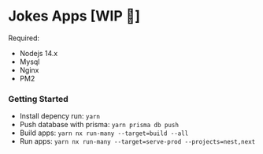 # Jokes Apps [WIP :construction:]
Required: 
- Nodejs 14.x
- Mysql
- Nginx
- PM2 
### Getting Started
- Install depency run:
`yarn`
- Push database with prisma: `yarn prisma db push`
- Build apps: `yarn nx run-many --target=build --all`
- Run apps: `yarn nx run-many --target=serve-prod --projects=nest,next`